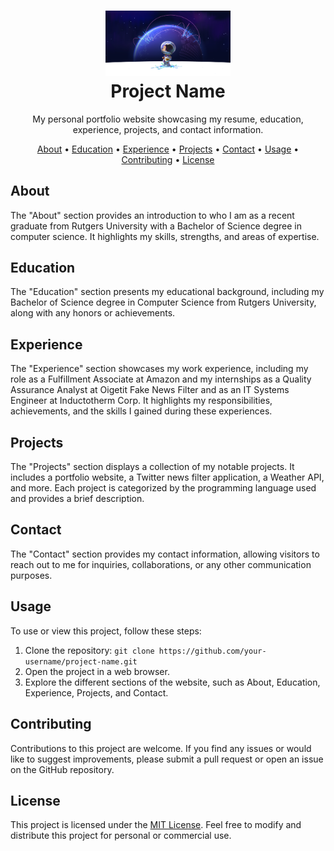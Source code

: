 <h1 align="center">
  <img src="project-logo.png" alt="My Portfolio" width="200">
  <br>
  Project Name
</h1>

<p align="center">My personal portfolio website showcasing my resume, education, experience, projects, and contact information.</p>

<p align="center">
  <a href="#about">About</a> •
  <a href="#education">Education</a> •
  <a href="#experience">Experience</a> •
  <a href="#projects">Projects</a> •
  <a href="#contact">Contact</a> •
  <a href="#usage">Usage</a> •
  <a href="#contributing">Contributing</a> •
  <a href="#license">License</a>
</p>

## About

The "About" section provides an introduction to who I am as a recent graduate from Rutgers University with a Bachelor of Science degree in computer science. It highlights my skills, strengths, and areas of expertise.

## Education

The "Education" section presents my educational background, including my Bachelor of Science degree in Computer Science from Rutgers University, along with any honors or achievements.

## Experience

The "Experience" section showcases my work experience, including my role as a Fulfillment Associate at Amazon and my internships as a Quality Assurance Analyst at Oigetit Fake News Filter and as an IT Systems Engineer at Inductotherm Corp. It highlights my responsibilities, achievements, and the skills I gained during these experiences.

## Projects

The "Projects" section displays a collection of my notable projects. It includes a portfolio website, a Twitter news filter application, a Weather API, and more. Each project is categorized by the programming language used and provides a brief description.

## Contact

The "Contact" section provides my contact information, allowing visitors to reach out to me for inquiries, collaborations, or any other communication purposes.

## Usage

To use or view this project, follow these steps:

1. Clone the repository: `git clone https://github.com/your-username/project-name.git`
2. Open the project in a web browser.
3. Explore the different sections of the website, such as About, Education, Experience, Projects, and Contact.

## Contributing

Contributions to this project are welcome. If you find any issues or would like to suggest improvements, please submit a pull request or open an issue on the GitHub repository.

## License

This project is licensed under the [MIT License](LICENSE.md). Feel free to modify and distribute this project for personal or commercial use.

